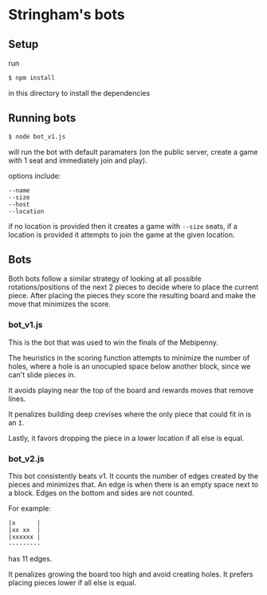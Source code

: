 # Stringham's bots

## Setup

run

```bash
$ npm install
```

in this directory to install the dependencies

## Running bots

```bash
$ node bot_v1.js
```

will run the bot with default paramaters (on the public server, create a game with 1 seat and immediately join and play).

options include:

    --name
    --size
    --host
    --location


if no location is provided then it creates a game with `--size` seats, if a location is provided it attempts to join the game at the given location.

## Bots

Both bots follow a similar strategy of looking at all possible rotations/positions of the next 2 pieces to decide where to place the current piece. After placing the pieces they score the resulting board and make the move that minimizes the score.

### bot_v1.js

This is the bot that was used to win the finals of the Mebipenny.

The heuristics in the scoring function attempts to minimize the number of holes, where a hole is an unocupied space below another block, since we can't slide pieces in.

It avoids playing near the top of the board and rewards moves that remove lines.

It penalizes building deep crevises where the only piece that could fit in is an `I`.

Lastly, it favors dropping the piece in a lower location if all else is equal.

### bot_v2.js

This bot consistently beats v1. It counts the number of edges created by the pieces and minimizes that. An edge is when there is an empty space next to a block. Edges on the bottom and sides are not counted.

For example:


    |x      |
    |xx xx  |
    |xxxxxx |
    ---------

has 11 edges.

It penalizes growing the board too high and avoid creating holes. It prefers placing pieces lower if all else is equal.